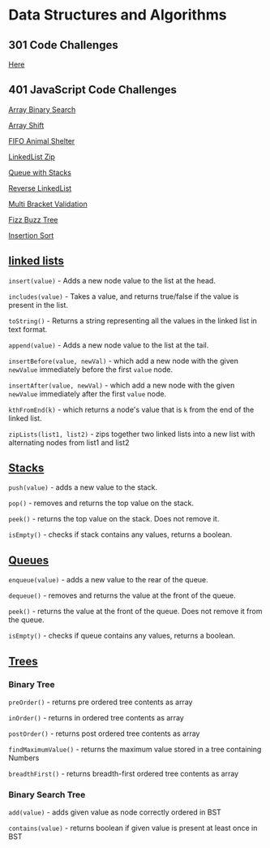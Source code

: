 # Data Structures and Algorithms

## 301 Code Challenges

[Here](./code-challenges)

## 401 JavaScript Code Challenges

[Array Binary Search](./javascript/code-challenges/arrayBinarySearch)

[Array Shift](./javascript/code-challenges/arrayShift)

[FIFO Animal Shelter](./javascript/code-challenges/fifoAnimalShelter)

[LinkedList Zip](./javascript/code-challenges/ll-zip)

[Queue with Stacks](./javascript/code-challenges/queueWithStacks)

[Reverse LinkedList](./javascript/code-challenges/reverse-ll)

[Multi Bracket Validation](./javascript/code-challenges/multiBracketValidation)

[Fizz Buzz Tree](./javascript/code-challenges/fizzBuzzTree)

[Insertion Sort](./javascript/code-challenges/insertionSort)

## [linked lists](./javascript/linked-list)

`insert(value)` - Adds a new node value to the list at the head.

`includes(value)` - Takes a value, and returns true/false if the value is present in the list.

`toString()` - Returns a string representing all the values in the linked list in text format.

`append(value)` - Adds a new node value to the list at the tail.

`insertBefore(value, newVal)` -  which add a new node with the given `newValue` immediately before the first `value` node.

`insertAfter(value, newVal)` - which add a new node with the given `newValue` immediately after the first `value` node.

`kthFromEnd(k)` - which returns a node's value that is `k` from the end of the linked list.

`zipLists(list1, list2)` - zips together two linked lists into a new list with alternating nodes from list1 and list2

## [Stacks](./javascript/stacksAndQueues)

`push(value)` - adds a new value to the stack.

`pop()` - removes and returns the top value on the stack.

`peek()` - returns the top value on the stack. Does not remove it.

`isEmpty()` - checks if stack contains any values, returns a boolean.

## [Queues](./javascript/stacksAndQueues)

`enqueue(value)` - adds a new value to the rear of the queue.

`dequeue()` - removes and returns the value at the front of the queue.

`peek()` - returns the value at the front of the queue. Does not remove it from the queue.

`isEmpty()` - checks if queue contains any values, returns a boolean.

## [Trees](./javascript/tree)

### Binary Tree

`preOrder()` - returns pre ordered tree contents as array

`inOrder()` - returns in ordered tree contents as array

`postOrder()` - returns post ordered tree contents as array

`findMaximumValue()` - returns the maximum value stored in a tree containing Numbers

`breadthFirst()` - returns breadth-first ordered tree contents as array

### Binary Search Tree

`add(value)` - adds given value as node correctly ordered in BST

`contains(value)` - returns boolean if given value is present at least once in BST
